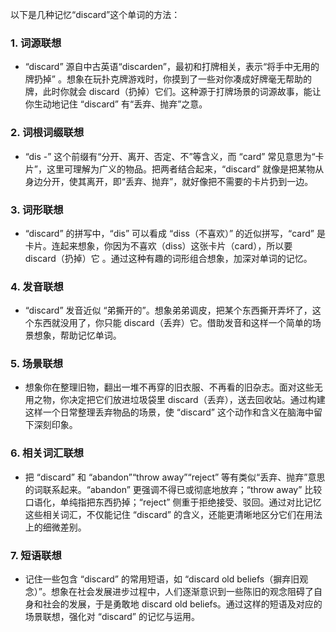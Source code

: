 以下是几种记忆“discard”这个单词的方法：

### 1. 词源联想
 - “discard” 源自中古英语“discarden”，最初和打牌相关，表示“将手中无用的牌扔掉” 。想象在玩扑克牌游戏时，你摸到了一些对你凑成好牌毫无帮助的牌，此时你就会 discard（扔掉）它们。这种源于打牌场景的词源故事，能让你生动地记住 “discard” 有“丢弃、抛弃”之意。

### 2. 词根词缀联想
 - “dis -” 这个前缀有“分开、离开、否定、不”等含义，而 “card” 常见意思为“卡片”，这里可理解为广义的物品。把两者结合起来，“discard” 就像是把某物从身边分开，使其离开，即“丢弃、抛弃”，就好像把不需要的卡片扔到一边。

### 3. 词形联想
 - “discard” 的拼写中，“dis” 可以看成 “diss（不喜欢）” 的近似拼写，“card” 是卡片。连起来想象，你因为不喜欢（diss）这张卡片（card），所以要 discard（扔掉）它 。通过这种有趣的词形组合想象，加深对单词的记忆。

### 4. 发音联想
 - “discard” 发音近似 “弟撕开的”。想象弟弟调皮，把某个东西撕开弄坏了，这个东西就没用了，你只能 discard（丢弃）它。借助发音和这样一个简单的场景想象，帮助记忆单词。

### 5. 场景联想
 - 想象你在整理旧物，翻出一堆不再穿的旧衣服、不再看的旧杂志。面对这些无用之物，你决定把它们放进垃圾袋里 discard（丢弃），送去回收站。通过构建这样一个日常整理丢弃物品的场景，使 “discard” 这个动作和含义在脑海中留下深刻印象。

### 6. 相关词汇联想
 - 把 “discard” 和 “abandon”“throw away”“reject” 等有类似“丢弃、抛弃”意思的词联系起来。“abandon” 更强调不得已或彻底地放弃；“throw away” 比较口语化，单纯指把东西扔掉；“reject” 侧重于拒绝接受、驳回。通过对比记忆这些相关词汇，不仅能记住 “discard” 的含义，还能更清晰地区分它们在用法上的细微差别。

### 7. 短语联想
 - 记住一些包含 “discard” 的常用短语，如 “discard old beliefs（摒弃旧观念）”。想象在社会发展进步过程中，人们逐渐意识到一些陈旧的观念阻碍了自身和社会的发展，于是勇敢地 discard old beliefs。通过这样的短语及对应的场景联想，强化对 “discard” 的记忆与运用。 